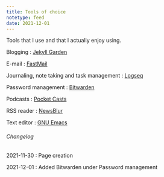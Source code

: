 ```yaml
---
title: Tools of choice
notetype: feed
date: 2021-12-01
---
```


Tools that I use and that I actually enjoy using.

Blogging
: [Jekyll Garden](https://github.com/Jekyll-Garden/jekyll-garden.github.io)

E-mail
: [FastMail](https://www.fastmail.com/)

Journaling, note taking and task management
: [Logseq](https://logseq.com/)

Password management
: [Bitwarden](https://bitwarden.com/)

Podcasts
: [Pocket Casts](https://www.pocketcasts.com/)

RSS reader
: [NewsBlur](https://newsblur.com/)

Text editor
: [GNU Emacs](https://www.gnu.org/software/emacs/)

###### Changelog

2021-11-30
: Page creation

2021-12-01
: Added Bitwarden under Password management
